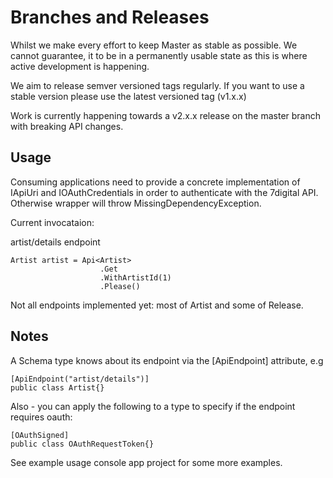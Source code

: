 Branches and Releases
=====================

Whilst we make every effort to keep Master as stable as possible. We cannot 
guarantee, it to be in a permanently usable state as this is where active
development is happening. 

We aim to release semver versioned tags regularly. If you want to use a stable 
version please use the latest versioned tag (v1.x.x)

Work is currently happening towards a v2.x.x release on the master branch with
breaking API changes.

Usage
-----

Consuming applications need to provide a concrete implementation of IApiUri and 
IOAuthCredentials in order to authenticate with the 7digital API. Otherwise wrapper 
will throw MissingDependencyException.

Current invocataion:

artist/details endpoint

    Artist artist = Api<Artist>
                        .Get
                        .WithArtistId(1)
                        .Please()

Not all endpoints implemented yet: most of Artist and some of Release.

Notes
-----

A Schema type knows about its endpoint via the [ApiEndpoint] attribute, e.g

    [ApiEndpoint("artist/details")]
    public class Artist{}

Also - you can apply the following to a type to specify if the endpoint requires 
oauth:

    [OAuthSigned]
    public class OAuthRequestToken{}

See example usage console app project for some more examples.
